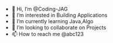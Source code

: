 - 👋 Hi, I’m @Coding-JAG
- 👀 I’m interested in Building Applications
- 🌱 I’m currently learning Java,Algo
- 💞️ I’m looking to collaborate on Projects
- 📫 How to reach me @abc123

<!---
Coding-JAG/Coding-JAG is a ✨ special ✨ repository because its `README.md` (this file) appears on your GitHub profile.
You can click the Preview link to take a look at your changes.
--->
